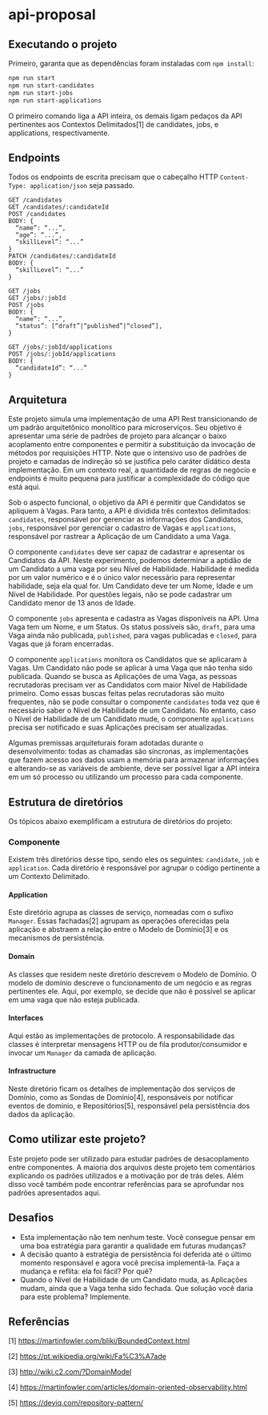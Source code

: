 # api-proposal

## Executando o projeto

Primeiro, garanta que as dependências foram instaladas com `npm install`:

```bash
npm run start
npm run start-candidates
npm run start-jobs
npm run start-applications
```

O primeiro comando liga a API inteira, os demais ligam pedaços da API pertinentes aos Contextos Delimitados[1] de candidates, jobs, e applications, respectivamente.

## Endpoints

Todos os endpoints de escrita precisam que o cabeçalho HTTP `Content-Type: application/json` seja passado.

```
GET /candidates
GET /candidates/:candidateId
POST /candidates
BODY: {
  “name”: “...”,
  “age”: “...”,
  “skillLevel”: “...”
}
PATCH /candidates/:candidateId
BODY: {
  “skillLevel”: “...”
}

GET /jobs
GET /jobs/:jobId
POST /jobs
BODY: {
  “name”: “...”,
  “status”: [“draft”|“published”|“closed”],
}

GET /jobs/:jobId/applications
POST /jobs/:jobId/applications
BODY: {
  “candidateId”: “...”
}
```

## Arquitetura

Este projeto simula uma implementação de uma API Rest transicionando de um padrão arquitetônico monolítico para microserviços. Seu objetivo é apresentar uma série de padrões de projeto para alcançar o baixo acoplamento entre componentes e permitir a substituição da invocação de métodos por requisições HTTP. Note que o intensivo uso de padrões de projeto e camadas de indireção só se justifica pelo caráter didático desta implementação. Em um contexto real, a quantidade de regras de negócio e endpoints é muito pequena para justificar a complexidade do código que está aqui.

Sob o aspecto funcional, o objetivo da API é permitir que Candidatos se apliquem à Vagas. Para tanto, a API é dividida três contextos delimitados: `candidates`, responsável por gerenciar as informações dos Candidatos, `jobs`, responsável por gerenciar o cadastro de Vagas e `applications`, responsável por rastrear a Aplicação de um Candidato a uma Vaga.

O componente `candidates` deve ser capaz de cadastrar e apresentar os Candidatos da API. Neste experimento, podemos determinar a aptidão de um Candidato a uma vaga por seu Nível de Habilidade. Habilidade é medida por um valor numérico e é o único valor necessário para representar habilidade, seja ela qual for. Um Candidato deve ter um Nome, Idade e um Nível de Habilidade. Por questões legais, não se pode cadastrar um Candidato menor de 13 anos de Idade.

O componente `jobs` apresenta e cadastra as Vagas disponíveis na API. Uma Vaga tem um Nome, e um Status. Os status possíveis são, `draft`, para uma Vaga ainda não publicada, `published`, para vagas publicadas e `closed`, para Vagas que já foram encerradas.

O componente `applications` monitora os Candidatos que se aplicaram à Vagas. Um Candidato não pode se aplicar à uma Vaga que não tenha sido publicada. Quando se busca as Aplicações de uma Vaga, as pessoas recrutadoras precisam ver as Candidatos com maior Nível de Habilidade primeiro. Como essas buscas feitas pelas recrutadoras são muito frequentes, não se pode consultar o componente `candidates` toda vez que é necessário saber o Nível de Habilidade de um Candidato. No entanto, caso o Nível de Habilidade de um Candidato mude, o componente `applications` precisa ser notificado e suas Aplicações precisam ser atualizadas.

Algumas premissas arquiteturais foram adotadas durante o desenvolvimento: todas as chamadas são síncronas, as implementações que fazem acesso aos dados usam a memória para armazenar informações e alterando-se as variáveis de ambiente, deve ser possível ligar a API inteira em um só processo ou utilizando um processo para cada componente.

## Estrutura de diretórios

Os tópicos abaixo exemplificam a estrutura de diretórios do projeto:

### Componente

Existem três diretórios desse tipo, sendo eles os seguintes: `candidate`, `job` e `application`. Cada diretório é responsável por agrupar o código pertinente a um Contexto Delimitado.


#### Application

Este diretório agrupa as classes de serviço, nomeadas com o sufixo `Manager`. Essas fachadas[2] agrupam as operações oferecidas pela aplicação e abstraem a relação entre o Modelo de Domínio[3] e os mecanismos de persistência.


#### Domain

As classes que residem neste diretório descrevem o Modelo de Domínio. O modelo de domínio descreve o funcionamento de um negócio e as regras pertinentes ele. Aqui, por exemplo, se decide que não é possível se aplicar em uma vaga que não esteja publicada.


#### Interfaces

Aqui estão as implementações de protocolo. A responsabilidade das classes é interpretar mensagens HTTP ou de fila produtor/consumidor e invocar um `Manager` da camada de aplicação.


#### Infrastructure

Neste diretório ficam os detalhes de implementação dos serviços de Domínio, como as Sondas de Domínio[4], responsáveis por notificar eventos de domínio, e Repositórios[5], responsável pela persistência dos dados da aplicação. 

## Como utilizar este projeto?

Este projeto pode ser utilizado para estudar padrões de desacoplamento entre componentes. A maioria dos arquivos deste projeto tem comentários explicando os padrões utilizados e a motivação por de trás deles. Além disso você também pode encontrar referências para se aprofundar nos padrões apresentados aqui.

## Desafios

 - Esta implementação não tem nenhum teste. Você consegue pensar em uma boa estratégia para garantir a qualidade em futuras mudanças?
 - A decisão quanto à estratégia de persistência foi deferida até o último momento responsável e agora você precisa implementá-la. Faça a mudança e reflita: ela foi fácil? Por quê?
 - Quando o Nível de Habilidade de um Candidato muda, as Aplicações mudam, ainda que a Vaga tenha sido fechada. Que solução você daria para este problema? Implemente.
 
## Referências

[1] https://martinfowler.com/bliki/BoundedContext.html

[2] https://pt.wikipedia.org/wiki/Fa%C3%A7ade

[3] http://wiki.c2.com/?DomainModel

[4] https://martinfowler.com/articles/domain-oriented-observability.html

[5] https://deviq.com/repository-pattern/
